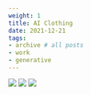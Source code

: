 ```yaml
---
weight: 1
title: AI Clothing
date: 2021-12-21
tags:
- archive # all posts
- work
- generative
---
```


![](https://live.staticflickr.com/65535/53398836097_a931cc65eb_b_d.jpg)
![](https://live.staticflickr.com/65535/53400088184_56318c69c6_b_d.jpg)
![](https://live.staticflickr.com/65535/53400088249_e897ca0c37_b_d.jpg)